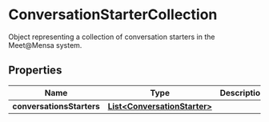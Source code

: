 

# ConversationStarterCollection

Object representing a collection of conversation starters in the Meet@Mensa system.

## Properties

| Name | Type | Description | Notes |
|------------ | ------------- | ------------- | -------------|
|**conversationsStarters** | [**List&lt;ConversationStarter&gt;**](ConversationStarter.md) |  |  |



